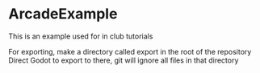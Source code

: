 # ArcadeExample
This is an example used for in club tutorials

For exporting, make a directory called export in the root of the repository
Direct Godot to export to there, git will ignore all files in that directory
